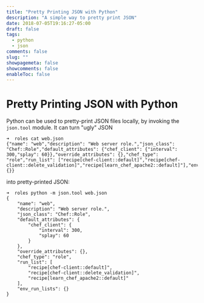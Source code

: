```yaml
---
title: "Pretty Printing JSON with Python"
description: "A simple way to pretty print JSON"
date: 2018-07-05T19:16:27-05:00
draft: false
tags: 
  - python
  - json
comments: false
slug: ""
showpagemeta: false
showcomments: false
enableToc: false
---
```


# Pretty Printing JSON with Python

Python can be used to pretty-print JSON files locally, by invoking the `json.tool` module. It can turn "ugly" JSON

```shell
➜  roles cat web.json
{"name": "web","description": "Web server role.","json_class": "Chef::Role","default_attributes": {"chef_client": {"interval": 300,"splay": 60}},"override_attributes": {},"chef_type": "role","run_list": ["recipe[chef-client::default]","recipe[chef-client::delete_validation]","recipe[learn_chef_apache2::default]"],"env_run_lists": {}}
```

into pretty-printed JSON:

```shell
➜  roles python -m json.tool web.json
{
    "name": "web",
    "description": "Web server role.",
    "json_class": "Chef::Role",
    "default_attributes": {
        "chef_client": {
            "interval": 300,
            "splay": 60
        }
    },
    "override_attributes": {},
    "chef_type": "role",
    "run_list": [
        "recipe[chef-client::default]",
        "recipe[chef-client::delete_validation]",
        "recipe[learn_chef_apache2::default]"
    ],
    "env_run_lists": {}
}
```